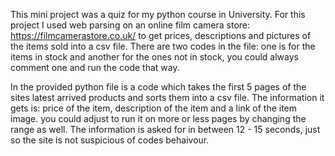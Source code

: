 This mini project was a quiz for my python course in University. For this project I used web 
parsing on an online film camera store: https://filmcamerastore.co.uk/ to get prices, descriptions
and pictures of the items sold into a csv file. There are two codes in the file: one is for the items 
in stock and another for the ones not in stock, you could always comment one and run the code that way.

In the provided python file is a code which takes the first 5 pages of the sites latest arrived
products and sorts them into a csv file. The information it gets is: price of the item, description 
of the item  and a link of the item image. you could adjust to run it on more or less pages by
changing the range as well. The information is asked for in between 12 - 15 seconds, just so the
site is not suspicious of codes behaivour.

